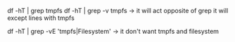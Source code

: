 df -hT | grep tmpfs
df -hT | grep -v tmpfs -> it will act opposite of grep it will except lines with tmpfs

df -hT | grep -vE 'tmpfs|Filesystem' -> it don't want tmpfs and filesystem

